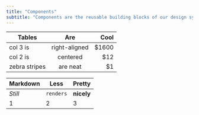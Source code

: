 ```yaml
---
title: "Components"
subtitle: "Components are the reusable building blocks of our design system. Each component meets a specific interaction or UI need, and has been specifically created to work together to create patterns and intuitive user experiences."
---
```


| Tables        | Are           | Cool  |
| ------------- |:-------------:| -----:|
| col 3 is      | right-aligned | $1600 |
| col 2 is      | centered      |   $12 |
| zebra stripes | are neat      |    $1 |

Markdown | Less | Pretty
--- | --- | ---
*Still* | `renders` | **nicely**
1 | 2 | 3